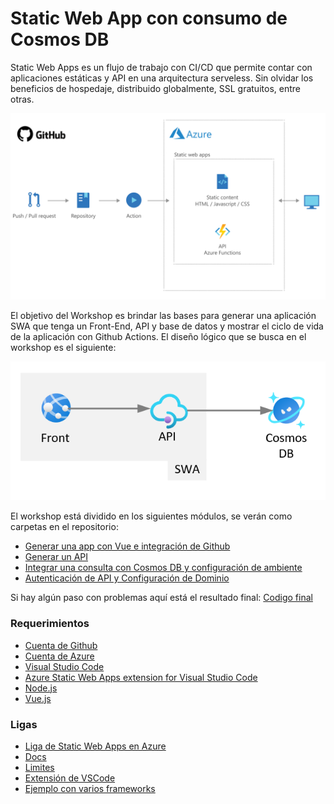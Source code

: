 # Static Web App con consumo de Cosmos DB

Static Web Apps es un flujo de trabajo con CI/CD que permite contar con aplicaciones estáticas y API en una arquitectura serveless. Sin olvidar los beneficios de hospedaje, distribuido globalmente, SSL gratuitos, entre otras.

![Proceso de SWA](/media/image1.png)

El objetivo del Workshop es brindar las bases para generar una aplicación SWA que tenga un Front-End, API y base de datos y mostrar el ciclo de vida de la aplicación con Github Actions. El diseño lógico que se busca en el workshop es el siguiente:

![Arquitectura](/media/image1a.png)

El workshop está dividido en los siguientes módulos, se verán como carpetas en el repositorio:
* [Generar una app con Vue e integración de Github](/modulos/1GeneraAppVue.md)
* [Generar un API](/modulos/2GeneraAPI.md)
* [Integrar una consulta con Cosmos DB y configuración de ambiente](/modulos/3AddCosmosDB.md)
* [Autenticación de API y Configuración de Dominio](/modulos/4AuthConfig.md)

Si hay algún paso con problemas aquí está el resultado final:
[Codigo final](/modulos/codigo_final/)

### Requerimientos

* [Cuenta de Github](https://github.com/)
* [Cuenta de Azure](https://portal.azure.com)
* [Visual Studio Code](https://code.visualstudio.com/)
* [Azure Static Web Apps extension for Visual Studio Code](https://marketplace.visualstudio.com/items?itemName=ms-azuretools.vscode-azurestaticwebapps)
* [Node.js](https://nodejs.org/)
* [Vue.js](https://vuejs.org/v2/guide/installation.html)


### Ligas
* [Liga de Static Web Apps en Azure](https://azure.microsoft.com/en-us/services/app-service/static/)
* [Docs](https://docs.microsoft.com/es-es/azure/static-web-apps/overview)
* [Limites](https://docs.microsoft.com/es-es/azure/static-web-apps/quotas)
* [Extensión de VSCode](https://marketplace.visualstudio.com/items?itemName=ms-azuretools.vscode-azurestaticwebapps)
* [Ejemplo con varios frameworks](https://github.com/johnpapa/shopathome)
